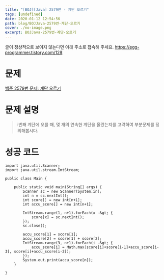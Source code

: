```yaml
---
title: "[BOJ][Java] 2579번 - 계단 오르기"
tags: [undefined]
date: 2020-01-12 12:54:56
path: blog/BOJJava-2579번-계단-오르기
cover: ./no-image.png
excerpt: BOJJava-2579번-계단-오르기
---
```

글이 정상적으로 보이지 않는다면 아래 주소로 접속해 주세요.
https://egg-programmer.tistory.com/128
# 문제

[백준 2579번 문제: 계단 오르기](https://www.acmicpc.net/problem/2579)

# 문제 설명

>  
> i번째 계단에 오를 때, 몇 개의 연속한 계단을 올랐는지를 고려하여 부분문제를 정의해봅시다.
> 

# 성공 코드

    import java.util.Scanner;
    import java.util.stream.IntStream;
    
    public class Main {
    
        public static void main(String[] args) {
            Scanner sc = new Scanner(System.in);
            int n = sc.nextInt();
            int score[] = new int[n+1];
            int accu_score[] = new int[n+1];
    
            IntStream.range(1, n+1).forEach(x -&gt; {
                score[x] = sc.nextInt();
            });
            sc.close();
    
            accu_score[1] = score[1];
            accu_score[2] = score[1] + score[2];
            IntStream.range(3, n+1).forEach(i -&gt; {
                accu_score[i] = Math.max(score[i]+score[i-1]+accu_score[i-3], score[i]+accu_score[i-2]);
            });
            System.out.print(accu_score[n]);
        }
    
    }